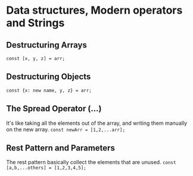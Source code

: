 # Data structures, Modern operators and Strings
## Destructuring Arrays
`const [x, y, z] = arr;`

## Destructuring Objects
`const {x: new name, y, z} = arr;`

## The Spread Operator (...)
It's like taking all the elements out of the array, and writing them manually on the new array.
`const newArr = [1,2,...arr];`

## Rest Pattern and Parameters
The rest pattern basically collect the elements that are unused.
`const [a,b,...others] = [1,2,3,4,5];`